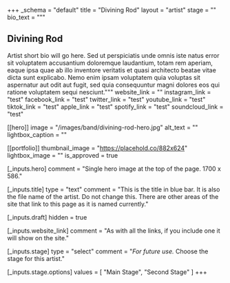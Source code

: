 +++
_schema = "default"
title = "Divining Rod"
layout = "artist"
stage = ""
bio_text = """
## Divining Rod

Artist short bio will go here. Sed ut perspiciatis unde omnis iste natus error sit voluptatem accusantium doloremque laudantium, totam rem aperiam, eaque ipsa quae ab illo inventore veritatis et quasi architecto beatae vitae dicta sunt explicabo. Nemo enim ipsam voluptatem quia voluptas sit aspernatur aut odit aut fugit, sed quia consequuntur magni dolores eos qui ratione voluptatem sequi nesciunt."""
website_link = ""
instagram_link = "test"
facebook_link = "test"
twitter_link = "test"
youtube_link = "test"
tiktok_link = "test"
apple_link = "test"
spotify_link = "test"
soundcloud_link = "test"

[[hero]]
image = "/images/band/divining-rod-hero.jpg"
alt_text = ""
lightbox_caption = ""

[[portfolio]]
thumbnail_image = "https://placehold.co/882x624"
lightbox_image = ""
is_approved = true

[_inputs.hero]
comment = "Single hero image at the top of the page. 1700 x 586."

[_inputs.title]
type = "text"
comment = "This is the title in blue bar. It is also the file name of the artist. Do not change this. There are other areas of the site that link to this page as it is named currently."

[_inputs.draft]
hidden = true

[_inputs.website_link]
comment = "As with all the links, if you include one it will show on the site."

[_inputs.stage]
type = "select"
comment = "_For future use._ Choose the stage for this artist."

  [_inputs.stage.options]
  values = [ "Main Stage", "Second Stage" ]
+++
